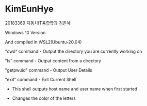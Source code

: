# KimEunHye
20183369 자동차IT융합학과 김은혜


<OS Environment>

  Windows 10 Version

  And compiled in WSL2(Ubuntu-20.04)

  
<Additional commands>

  "cwd" command - Output the directory you are currently working on

  "ls" command - Output content from a directory

  "getpwuid" command - Output User Details

  "exit" command - Exit Current Shell

  
<Additional Elements>

  - This shell outputs host name and user name when first started

  - Changes the color of the letters
